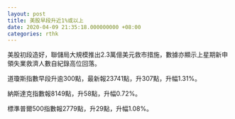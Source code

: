 ```yaml
---
layout: post
title: 美股早段升近1%或以上
date: 2020-04-09 21:35:18.000000000 +08:00
categories: rthk
---
```


美股初段造好，聯儲局大規模推出2.3萬億美元救市措施，數據亦顯示上星期新申領失業救濟人數自紀錄高位回落。

道瓊斯指數早段升逾300點，最新報23741點，升307點，升幅1.31%。

納斯達克指數報8149點，升58點，升幅0.72%。

標準普爾500指數報2779點，升29點，升幅1.08%。
